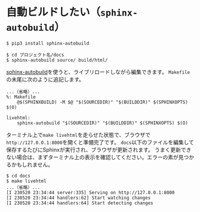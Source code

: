 # 自動ビルドしたい（``sphinx-autobuild``）

```console
$ pip3 install sphinx-autobuild
```

```console
$ cd プロジェクト名/docs
$ sphinx-autobuild source/ build/html/
```

[sphinx-autobuild](https://github.com/executablebooks/sphinx-autobuild)を使うと、ライブリロードしながら編集できます。
``Makefile``の末尾に次のように追記します。

```make
...（省略）...
%: Makefile
	@$(SPHINXBUILD) -M $@ "$(SOURCEDIR)" "$(BUILDDIR)" $(SPHINXOPTS) $(O)

livehtml:
	sphinx-autobuild "$(SOURCEDIR)" "$(BUILDDIR)" $(SPHINXOPTS) $(O)
```

ターミナル上で``make livehtml``を走らせた状態で、ブラウザで``http://127.0.0.1:8000``を開くと準備完了です。
``docs``以下のファイルを編集して保存するたびにSphinxが実行され、ブラウザが更新されます。
うまく更新できない場合は、まずターミナル上の表示を確認してください。エラーの素が見つかるかもしれません。

```console
$ cd docs
$ make livehtml
...（省略）...
[I 230520 23:34:44 server:335] Serving on http://127.0.0.1:8000
[I 230520 23:34:44 handlers:62] Start watching changes
[I 230520 23:34:44 handlers:64] Start detecting changes
```
